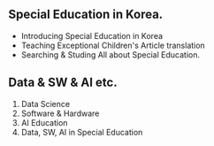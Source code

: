 ## Special Education in Korea.

* Introducing Special Education in Korea
* Teaching Exceptional Children's Article translation
* Searching & Studing All about Special Education.


## Data & SW & AI etc.

1. Data Science
2. Software & Hardware
3. AI Education
4. Data, SW, AI in Special Education
